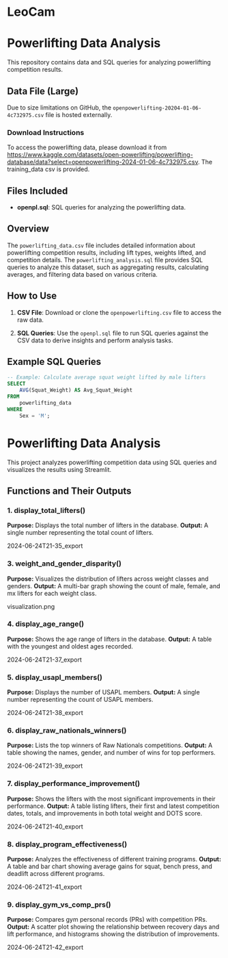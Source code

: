 # LeoCam
# Powerlifting Data Analysis

This repository contains data and SQL queries for analyzing powerlifting competition results.

## Data File (Large)

Due to size limitations on GitHub, the `openpowerlifting-20204-01-06-4c732975.csv` file is hosted externally.

### Download Instructions

To access the powerlifting data, please download it from https://www.kaggle.com/datasets/open-powerlifting/powerlifting-database/data?select=openpowerlifting-2024-01-06-4c732975.csv.
The training_data csv is provided.

## Files Included

- **openpl.sql**: SQL queries for analyzing the powerlifting data.

## Overview

The `powerlifting_data.csv` file includes detailed information about powerlifting competition results, including lift types, weights lifted, and competition details. The `powerlifting_analysis.sql` file provides SQL queries to analyze this dataset, such as aggregating results, calculating averages, and filtering data based on various criteria.

## How to Use

1. **CSV File**: Download or clone the `openpowerlifting.csv` file to access the raw data.
   
2. **SQL Queries**: Use the `openpl.sql` file to run SQL queries against the CSV data to derive insights and perform analysis tasks.

## Example SQL Queries

```sql
-- Example: Calculate average squat weight lifted by male lifters
SELECT
    AVG(Squat_Weight) AS Avg_Squat_Weight
FROM
    powerlifting_data
WHERE
    Sex = 'M';
```

# Powerlifting Data Analysis

This project analyzes powerlifting competition data using SQL queries and visualizes the results using Streamlit.

## Functions and Their Outputs

### 1. display_total_lifters()
**Purpose:** Displays the total number of lifters in the database.
**Output:** A single number representing the total count of lifters.

2024-06-24T21-35_export

### 3. weight_and_gender_disparity()
**Purpose:** Visualizes the distribution of lifters across weight classes and genders.
**Output:** A multi-bar graph showing the count of male, female, and mx lifters for each weight class.

visualization.png

### 4. display_age_range()
**Purpose:** Shows the age range of lifters in the database.
**Output:** A table with the youngest and oldest ages recorded.

2024-06-24T21-37_export

### 5. display_usapl_members()
**Purpose:** Displays the number of USAPL members.
**Output:** A single number representing the count of USAPL members.

2024-06-24T21-38_export

### 6. display_raw_nationals_winners()
**Purpose:** Lists the top winners of Raw Nationals competitions.
**Output:** A table showing the names, gender, and number of wins for top performers.

2024-06-24T21-39_export

### 7. display_performance_improvement()
**Purpose:** Shows the lifters with the most significant improvements in their performance.
**Output:** A table listing lifters, their first and latest competition dates, totals, and improvements in both total weight and DOTS score.

2024-06-24T21-40_export

### 8. display_program_effectiveness()
**Purpose:** Analyzes the effectiveness of different training programs.
**Output:** A table and bar chart showing average gains for squat, bench press, and deadlift across different programs.

2024-06-24T21-41_export

### 9. display_gym_vs_comp_prs()
**Purpose:** Compares gym personal records (PRs) with competition PRs.
**Output:** A scatter plot showing the relationship between recovery days and lift performance, and histograms showing the distribution of improvements.

2024-06-24T21-42_export

